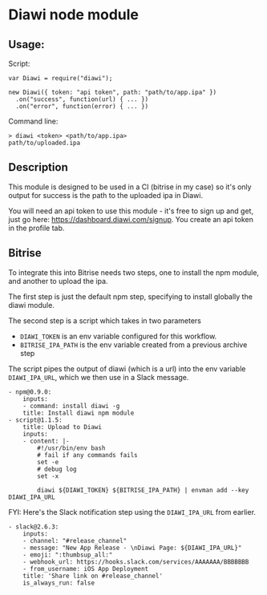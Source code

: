 Diawi node module
==

Usage:
--

Script:
```
var Diawi = require("diawi");

new Diawi({ token: "api token", path: "path/to/app.ipa" })
  .on("success", function(url) { ... })
  .on("error", function(error) { ... })
```

Command line:
```
> diawi <token> <path/to/app.ipa>
path/to/uploaded.ipa
```


Description
--

This module is designed to be used in a CI (bitrise in my case) so it's only output
for success is the path to the uploaded ipa in Diawi.

You will need an api token to use this module - it's free to sign up and get,
just go here: https://dashboard.diawi.com/signup. You create an api token in the
profile tab.


Bitrise
---

To integrate this into Bitrise needs two steps, one to install the npm module,
and another to upload the ipa.

The first step is just the default npm step, specifying to install globally the
diawi module.

The second step is a script which takes in two parameters
  - `DIAWI_TOKEN` is an env variable configured for this workflow.
  - `BITRISE_IPA_PATH` is the env variable created from a previous archive step

The script pipes the output of diawi (which is a url) into the env variable
`DIAWI_IPA_URL`, which we then use in a Slack message.

```
- npm@0.9.0:
    inputs:
    - command: install diawi -g
    title: Install diawi npm module
- script@1.1.5:
    title: Upload to Diawi
    inputs:
    - content: |-
        #!/usr/bin/env bash
        # fail if any commands fails
        set -e
        # debug log
        set -x

        diawi ${DIAWI_TOKEN} ${BITRISE_IPA_PATH} | envman add --key DIAWI_IPA_URL
```

FYI: Here's the Slack notification step using the `DIAWI_IPA_URL` from earlier.
```
- slack@2.6.3:
    inputs:
    - channel: "#release_channel"
    - message: "New App Release - \nDiawi Page: ${DIAWI_IPA_URL}"
    - emoji: ":thumbsup_all:"
    - webhook_url: https://hooks.slack.com/services/AAAAAAA/BBBBBBB
    - from_username: iOS App Deployment
    title: 'Share link on #release_channel'
    is_always_run: false
```
